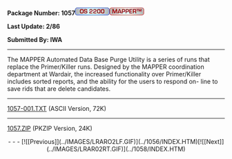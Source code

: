 <x-sas-window top="186" bottom="768" left="28" right="558">



<b>Package Number: 1057</b>![](../IMAGES/OS2200.JPG)![](../IMAGES/MAPPER.JPG)


<b>Last Update: 2/86</b>


<b>Submitted By: IWA</b>


&#10;
- - -
The MAPPER Automated Data Base Purge Utility is a series of runs that
replace the Primer/Killer runs. Designed by the MAPPER coordination
department at Wardair, the increased functionality over Primer/Killer
includes sorted reports, and the ability for the users to respond on-
line to save rids that are delete candidates.


&#10;
- - -
[1057-001.TXT](1057-001.TXT)
(ASCII Version, 72K)


&#10;
- - -
[1057.ZIP](1057.ZIP)
(PKZIP Version, 24K)

<center>
- - -
[![[Previous]](../IMAGES/LRARO2LF.GIF)](../1056/INDEX.HTM)[![[Next]](../IMAGES/LRAR02RT.GIF)](../1058/INDEX.HTM)
</center>


</x-sas-window>